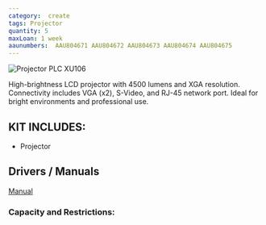 ```yaml
---
category:  create
tags: Projector
quantity: 5
maxLoan: 1 week
aaunumbers:  AAU804671 AAU804672 AAU804673 AAU804674 AAU804675
---
```

![Projector PLC XU106](https://www.projectorcentral.com/images/projectors2/img5315.jpg)

High-brightness LCD projector with 4500 lumens and XGA resolution. Connectivity includes VGA (x2), S-Video, and RJ-45 network port. Ideal for bright environments and professional use.
## KIT INCLUDES:
-  Projector

## Drivers / Manuals
[Manual](https://www.projectorcentral.com/pdf/projector_manual_5315.pdf)



### Capacity and Restrictions:
